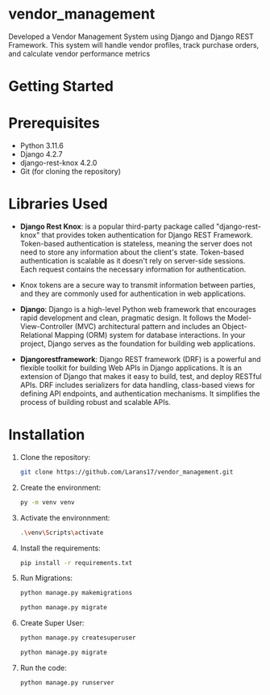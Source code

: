 # vendor_management

Developed a Vendor Management System using Django and Django REST Framework. This system will handle vendor profiles, track purchase orders, and calculate vendor performance metrics

# Getting Started
# Prerequisites

- Python 3.11.6
- Django 4.2.7
- django-rest-knox 4.2.0
- Git (for cloning the repository)

  
# **Libraries Used**

- **Django Rest Knox**:  is a popular third-party package called "django-rest-knox" that provides token authentication for Django REST Framework. Token-based authentication is stateless, meaning the server does not need to store any information about the client's state. Token-based authentication is scalable as it doesn't rely on server-side sessions. Each request contains the necessary information for authentication.
- Knox tokens are a secure way to transmit information between parties, and they are commonly used for authentication in web applications.

- **Django**: Django is a high-level Python web framework that encourages rapid development and clean, pragmatic design. It follows the Model-View-Controller (MVC) architectural pattern and includes an Object-Relational Mapping (ORM) system for database interactions. In your project, Django serves as the foundation for building web applications.

- **Djangorestframework**: Django REST framework (DRF) is a powerful and flexible toolkit for building Web APIs in Django applications. It is an extension of Django that makes it easy to build, test, and deploy RESTful APIs. DRF includes serializers for data handling, class-based views for defining API endpoints, and authentication mechanisms. It simplifies the process of building robust and scalable APIs.

  
# Installation

1. Clone the repository:

   ```bash
   git clone https://github.com/Larans17/vendor_management.git
   
2. Create the environment:

   ```bash
   py -m venv venv
   
3. Activate the environnment:
   
      ```bash
     .\venv\Scripts\activate
  
4. Install the requirements:

   ```bash
   pip install -r requirements.txt
   
5. Run Migrations:

   ```bash
   python manage.py makemigrations
   
   python manage.py migrate

6. Create Super User:

   ```bash
   python manage.py createsuperuser
   
   python manage.py migrate   
7. Run the code:

   ```bash
   python manage.py runserver
   
